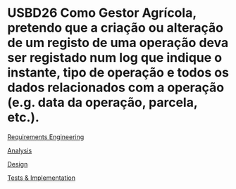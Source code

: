 # USBD26 Como Gestor Agrícola, pretendo que a criação ou alteração de um registo de uma operação deva ser registado num log que indique o instante, tipo de operação e todos os dados relacionados com a operação (e.g. data da operação, parcela, etc.).
[Requirements Engineering](01.requirements-engineering/Readme.md)

[Analysis](02.analysis/Readme.md)

[Design](03.design/Readme.md)

[Tests & Implementation ](04.tests-and-implementation/Readme.md)
